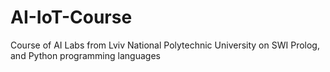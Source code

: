 # AI-IoT-Course
Course of AI Labs from Lviv National Polytechnic University on SWI Prolog, and Python programming languages
